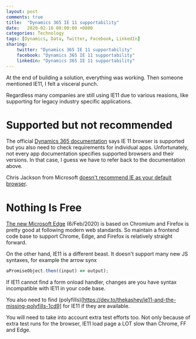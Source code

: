 ```yaml
---
layout: post
comments: true
title:  "Dynamics 365 IE 11 supportability"
date:   2020-02-16 08:00:00 +0800
categories: Technology
tags: [Dynamics, Data, Twitter, Facebook, LinkedIn]
sharing:
    twitter: "Dynamics 365 IE 11 supportability"
    facebook: "Dynamics 365 IE 11 supportability"
    linkedin: "Dynamics 365 IE 11 supportability"
---
```

At the end of building a solution, everything was working. Then someone mentioned IE11, I felt a visceral punch.

Regardless many companies are still using IE11 due to various reasions, like supporting for legacy industry specific applications.

# Supported but not recommended
The official [Dynamics 365 documentation](https://techcommunity.microsoft.com/t5/windows-it-pro-blog/the-perils-of-using-internet-explorer-as-your-default-browser/ba-p/331732) says IE 11 browser is supported but you also need to check requirements for individual apps. Unfortunately, not every app documentation specifies supported browsers and their versions. In that case, I guess we have to refer back to the documentation above.

Chris Jackson from Microsoft [doesn't recommend IE as your default browser](https://techcommunity.microsoft.com/t5/windows-it-pro-blog/the-perils-of-using-internet-explorer-as-your-default-browser/ba-p/331732).

# Nothing Is Free
[The new Microsoft Edge](https://support.microsoft.com/en-us/help/4501095/download-the-new-microsoft-edge-based-on-chromium) (6/Feb/2020) is based on Chromium and Firefox is pretty good at following modern web standards. So maintain a frontend code base to support Chrome, Edge, and Firefox is relatively straight forward.

On the other hand, IE11 is a different beast. It doesn't support many new JS syntaxes, for example the arrow synx

``` javascript
aPromiseObject.then((input) => output);
``` 
If IE11 cannot find a form onload handler, changes are you have syntax incompatible with IE11 in your code base.

You also need to find (polyfills)[https://dev.to/thekashey/ie11-and-the-missing-polyfills-1cd9] for IE11 if they are available. 

You will need to take into account extra test efforts too. Not only because of extra test runs for the browser, IE11 load page a LOT slow than Chrome, FF and Edge. 